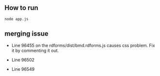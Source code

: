 ## How to run
`node app.js`

## merging issue
- Line 96455 on the rdforms/dist/bmd.rdforms.js causes css problem. Fix it by commenting it out.

- Line 96502

- Line 96549
